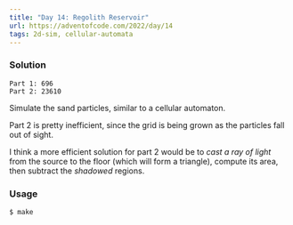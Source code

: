 ```yaml
---
title: "Day 14: Regolith Reservoir"
url: https://adventofcode.com/2022/day/14
tags: 2d-sim, cellular-automata
---
```


### Solution
```
Part 1: 696
Part 2: 23610
```
Simulate the sand particles, similar to a cellular automaton.

Part 2 is pretty inefficient, since the grid is being grown as the particles fall out of sight.

I think a more efficient solution for part 2 would be to _cast a ray of light_ from the source
to the floor (which will form a triangle), compute its area, then subtract the _shadowed_ regions.

### Usage
```
$ make
```
